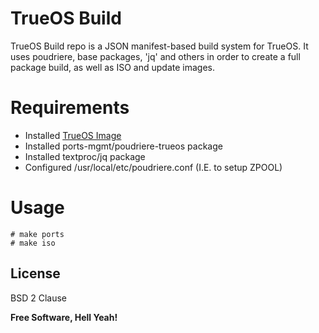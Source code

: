# TrueOS Build

TrueOS Build repo is a JSON manifest-based build system for TrueOS. It uses poudriere, base packages, 'jq' and others in order to create a full package build, as well as ISO and update images.

# Requirements
 - Installed [TrueOS Image](https://pkg.trueos.org/iso/)
 - Installed ports-mgmt/poudriere-trueos package
 - Installed textproc/jq package
 - Configured /usr/local/etc/poudriere.conf (I.E. to setup ZPOOL)

# Usage

```
# make ports
# make iso
```

License
----

BSD 2 Clause

**Free Software, Hell Yeah!**
